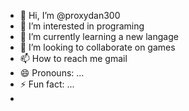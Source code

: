 - 👋 Hi, I’m @proxydan300
- 👀 I’m interested in programing
- 🌱 I’m currently learning a new langage 
- 💞️ I’m looking to collaborate on games
- 📫 How to reach me gmail
- 😄 Pronouns: ...
- ⚡ Fun fact: ...
- 

<!---
proxydan300/proxydan300 is a ✨ special ✨ repository because its `README.md` (this file) appears on your GitHub profile.
You can click the Preview link to take a look at your changes.
--->

